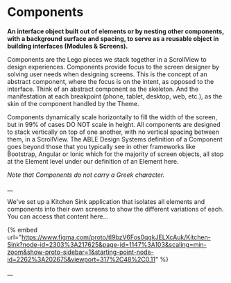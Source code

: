 # Components

**An interface object built out of elements or by nesting other components, with a background surface and spacing, to serve as a reusable object in building interfaces (Modules & Screens).**&#x20;

Components are the Lego pieces we stack together in a ScrollView to design experiences.  Components provide focus to the screen designer by solving user needs when designing screens. This is the concept of an abstract component, where the focus is on the intent, as opposed to the interface. Think of an abstract component as the skeleton. And the manifestation at each breakpoint (phone, tablet, desktop, web, etc.), as the skin of the component handled by the Theme.

Components dynamically scale horizontally to fill the width of the screen, but in 99% of cases DO NOT scale in height. All components are designed to stack vertically on top of one another, with no vertical spacing between them, in a ScrollView. The ABLE Design Systems definition of a Component goes beyond those that you typically see in other frameworks like Bootstrap, Angular or Ionic which for the majority of screen objects, all stop at the Element level under our definition of an Element here.

_Note that Components do not carry a Greek character._

__

We've set up a Kitchen Sink application that isolates all elements and components into their own screens to show the different variations of each. You can access that content here.._._

{% embed url="https://www.figma.com/proto/tl9bzV6Fos0qgkJELXcAuk/Kitchen-Sink?node-id=2303%3A217625&page-id=1147%3A103&scaling=min-zoom&show-proto-sidebar=1&starting-point-node-id=2262%3A202675&viewport=317%2C48%2C0.11" %}

__
